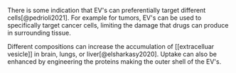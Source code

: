 There is some indication that EV's can preferentially target different cells[@pedrioli2021]. For example for tumors, EV's can be used to specifically target cancer cells, limiting the damage that drugs can produce in surrounding tissue. 

Different compositions can increase the accumulation of [[extracelluar vesicle]] in brain, lungs, or liver[@elsharkasy2020]. Uptake can also be enhanced by engineering the proteins making the outer shell of the EV's. 
